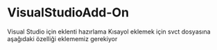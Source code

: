 # VisualStudioAdd-On
Visual Studio için eklenti hazırlama
Kısayol eklemek için svct dosyasına aşağıdaki özelliği eklememiz gerekiyor


  
 
  <KeyBindings>
    <KeyBinding guid="guidXmlFomatterPackageCmdSet" id="XMLFormatterFormat" editor="guidVSStd97" mod1="CONTROL"  key1="Q"  />
  </KeyBindings>
  
